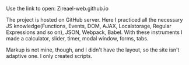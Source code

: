 Use the link to open: Zireael-web.github.io

The project is hosted on GitHub server. Here I practiced all the necessary JS knowledge(Functions, Events, DOM, AJAX, Localstorage, Regular Expressions and so on), JSON, Webpack, Babel. With these instruments I made a calculator, slider, timer, modal window, forms, tabs.

Markup is not mine, though, and I didn't have the layout, so the site isn't adaptive one. I only created scripts.
